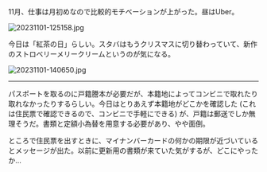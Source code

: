 11月、仕事は月初めなので比較的モチベーションが上がった。昼はUber。

![20231101-125158.jpg](https://ceshmina-photos.s3.ap-northeast-1.amazonaws.com/medium/202311/20231101-125158.jpg)

今日は「紅茶の日」らしい。スタバはもうクリスマスに切り替わっていて、新作のストロベリーメリークリームというのが気になる。

![20231101-140650.jpg](https://ceshmina-photos.s3.ap-northeast-1.amazonaws.com/medium/202311/20231101-140650.jpg)

---

パスポートを取るのに戸籍謄本が必要だが、本籍地によってコンビニで取れたり取れなかったりするらしい。今日はとりあえず本籍地がどこかを確認した (これは住民票で確認できるので、コンビニで手軽にできる) が、戸籍は郵送でしか無理そうだ。書類と定額小為替を用意する必要があり、やや面倒。

ところで住民票を出すときに、マイナンバーカードの何かの期限が近づいているとメッセージが出た。以前に更新用の書類が来ていた気がするが、どこにやったか...
